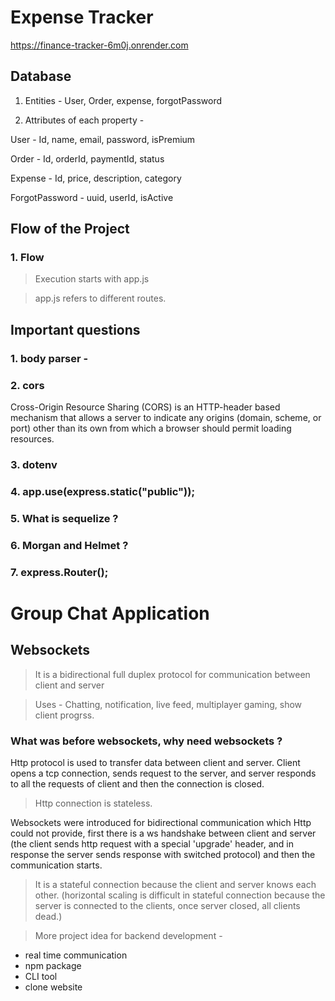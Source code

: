 # Expense Tracker 

https://finance-tracker-6m0j.onrender.com

## Database 

1. Entities - User, Order, expense, forgotPassword

2. Attributes of each property - 

User - Id, name, email, password, isPremium

Order - Id, orderId, paymentId, status

Expense - Id, price, description, category

ForgotPassword - uuid, userId, isActive


## Flow of the Project 

### 1. Flow

> Execution starts with app.js

> app.js refers to different routes.


## Important questions

### 1. body parser -
 

### 2. cors
Cross-Origin Resource Sharing (CORS) is an HTTP-header based mechanism that allows a server to indicate any origins (domain, scheme, or port) other than its own from which a browser should permit loading resources.

### 3. dotenv

### 4. app.use(express.static("public"));

### 5. What is sequelize ?

### 6. Morgan and Helmet ?

### 7. express.Router();




# Group Chat Application

## Websockets

> It is a bidirectional full duplex protocol for communication between client and server

> Uses - Chatting, notification, live feed, multiplayer gaming, show client progrss.


### What was before websockets, why need websockets ?

Http protocol is used to transfer data between client and server. Client opens a tcp connection, sends request to the server, and server responds to all the requests of client and then the connection is closed.

> Http connection is stateless.

Websockets were introduced for bidirectional communication which Http could not provide, first there is a ws handshake between client and server (the client sends http request with a special 'upgrade' header, and in response the server sends response with switched protocol) and then the communication starts.

> It is a stateful connection because the client and server knows each other.
(horizontal scaling is difficult in stateful connection because the server is connected to the clients, once server closed, all clients dead.)




> More project idea for backend development - 
 - real time communication
 - npm package
 - CLI tool
 - clone website


